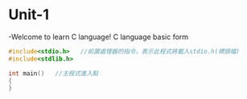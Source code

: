 # Unit-1
-Welcome to learn C language!
C language basic form
```C
#include<stdio.h>   //前置處理器的指令，表示此程式將載入stdio.h(標頭檔)
#include<stdlib.h>

int main()   //主程式進入點
{
}
```
